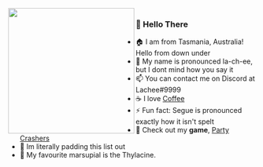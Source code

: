 <img align="left" src="https://camo.githubusercontent.com/c70f18274a81ee98dca1c116b68d5a35847b2e65/687474703a2f2f7374617469632e76656c76657463616368652e6f72672f70616765732f323031382f30362f31332f70617274792d676f706865722f64616e63696e672d676f706865722e676966" width=256>

### 🐨 Hello There
- 🏠 I am from Tasmania, Australia! Hello from down under
- 💬 My name is pronounced la-ch-ee, but I dont mind how you say it
- 📫 You can contact me on Discord at Lachee#9999
- ☕ I love [Coffee](https://ko-fi.com/lachee)
- ⚡ Fun fact: Segue is pronounced exactly how it isn't spelt
- 🚗 Check out my **game**, [Party Crashers](http://www.partycrashersgame.com/)
- 🤖 Im literally padding this list out
- 🐅 My favourite marsupial is the Thylacine.

<!---
oh you found my notes... you are nosy aint ya.

Well while you are here, check out my twitter! https://twitter.com/Lachee_
I share a lot of cool game stuff and art on it

Highlight this in Discord API server and I will give you a pat.

--->

